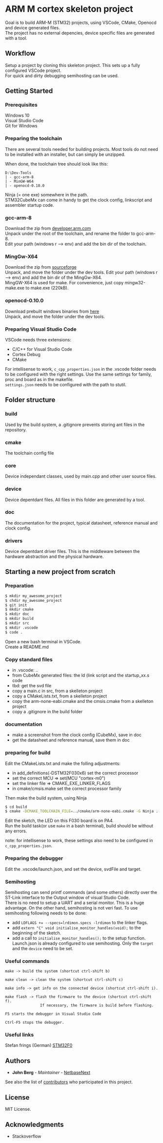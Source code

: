 # ARM M cortex skeleton project
Goal is to build ARM-M (STM32) projects, using VSCode, CMake, Openocd and device generated files.  
The project has no external depencies, device specific files are generated with a tool.

## Workflow
Setup a project by cloning this skeleton project. This sets up a fully configured VSCode project.  
For quick and dirty debugging semihosting can be used.

## Getting Started

### Prerequisites
Windows 10  
Visual Studio Code  
Git for Windows  

### Preparing the toolchain
There are several tools needed for building projects. Most tools do not need to be installed with an installer, but can simply be unzipped.  

When done, the toolchain tree should look like this:  
```
D:\Dev-Tools
| - gcc-arm-8
| - MinGW-W64
| - openocd-0.10.0
```

Ninja (= one exe) somewhere in the path.  
STM32CubeMx can come in handy to get the clock config, linkscript and assembler startup code.  


### gcc-arm-8
Download the zip from [developer.arm.com](https://developer.arm.com/-/media/Files/downloads/gnu-rm/8-2019q3/RC1.1/gcc-arm-none-eabi-8-2019-q3-update-win32.exe?revision=b3eb9c4d-f49f-4694-8928-2084c9f090ac?product=GNU%20Arm%20Embedded%20Toolchain,32-bit,,Windows,8-2019-q3-update)  
Unpack under the root of the toolchain, and rename the folder to gcc-arm-8.  
Edit your path (windows r --> env) and add the bin dir of the toolchain.  

### MingGw-X64
Download the zip from [sourceforge](https://sourceforge.net/projects/mingw-w64/)  
Unpack, and move the folder under the dev tools.
Edit your path (windows r --> env) and add the bin dir of the MingGw-X64.  
MingGW-X64 is used for make.  For convenience, just copy mingw32-make.exe to make.exe (220kB).    

### openocd-0.10.0
Download prebuilt windows binaries from [here](http://www.freddiechopin.info/en/download/category/4-openocd)  
Unpack, and move the folder under the dev tools.  

### Preparing Visual Studio Code
VSCode needs three extensions:  
- C/C++ for Visual Studio Code  
- Cortex Debug  
- CMake

For intellisense to work, ```c_cpp_properties.json``` in the .vscode folder needs to be configured with the right settings. Use the same settings for family, proc and board as in the makefile.  
```settings.json``` needs to be configured with the path to stutil.

## Folder structure

### build
Used by the build system, a .gitignore prevents storing ant files in the repository.

### cmake
The toolchain config file

### core
Device independant classes, used by main.cpp and other user source files. 

### device
Device depentdant files. All files in this folder are generated by a tool.

### doc
The documentation for the project, typical datasheet, reference manual and clock config.

### drivers
Device depentdant driver files. This is the middleware between the hardware abstraction and the physical hardware.


## Starting a new project from scratch

### Preparation

```sh
$ mkdir my_awesome_project
$ chdir my_awesome_project
$ git init
$ mkdir cmake
$ mkdir doc
$ mkdir build
$ mkdir src
$ mkdir .vscode
$ code .
```
Open a new bash terminal in VSCode.  
Create a README.md 

### Copy standard files
- in .vscode: ..
- from CubeMx generated files: the ld (link script and the startup_xx.s code  
- tbd: get the svd file
- copy a main.c in src, from a skelleton project
- copy a CMakeLists.txt, from a skelleton project
- copy the arm-none-eabi.cmake and the cmsis.cmake from a skelleton project
- copy a .gitignore in the build folder

### documentation
- make a screenshot from the clock config (CubeMx), save in doc
- get the datasheet and reference manual, save them in doc

### preparing for build
Edit the CMakeLists.txt and make the folling adjustments:  
- in add_definitions(-DSTM32F030x6) set the correct processor  
- set the correct MCU => set(MCU "cortex-m0")  
- set the linker file => CMAKE_EXE_LINKER_FLAGS
- in cmake/cmsis.make set the correct processor family

Then make the build system, using Ninja
```sh
$ cd build
$ cmake -DCMAKE_TOOLCHAIN_FILE=../cmake/arm-none-eabi.cmake -G Ninja ..
```

Edit the sketch, the LED on this F030 board is on PA4.  
Run the build task(or use ```make``` in a bash terminal), build should be without any errors.  

note: for intellisense to work, these settings also need to be configured in ```c_cpp_properties.json```.


### Preparing the debugger
Edit the .vscode/launch.json, and set the device, svdFile and target.

### Semihosting
Semihosting can send printf commands (and some others) directly over the ST-Link interface to the Output window of visual Studio Code.  
There is no need to setup a UART and a serial monitor. This is a huge advantage. On the other hand, semihosting is not veri fast.
To use semihosting following needs to be done:  
- add ```LDFLAGS += --specs=lrdimon.specs -lrdimon``` to the linker flags.
- add ```extern "C" void initialise_monitor_handles(void);``` to the beginning of the sketch.
- add a call to ```initialise_monitor_handles();```  to the setup function.
Launch.json is already configured to use semihosting. Only the ```target``` and the ```device``` need to be set.


### Useful commands
```
make -> build the system (shortcut ctrl-shift b)  

make clean -> clean the system (shortcut ctrl-shift c)  

make info -> get info on the connected device (shortcut ctrl-shift i).  

make flash -> flash the firmware to the device (shortcut ctrl-shift f).  
                If necessary, the firmware is build before flashing. 

F5 starts the debugger in Visual Studio Code  

Ctrl-F5 stops the debugger.  

```

### Useful links  

Stefan frings (German) [STM32F0](http://stefanfrings.de/stm32/stm32l0.html)

## Authors

* **John Berg** - *Maintainer* - [NetbaseNext](https://netbasenext.nl)

See also the list of [contributors](https://github.com/JBerg60/Arduino-VSCode/graphs/contributors) who participated in this project.

## License

MIT License.

## Acknowledgments

* Stackoverflow
